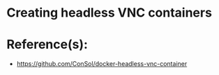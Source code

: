 # Creating headless VNC containers

# Reference(s):
- https://github.com/ConSol/docker-headless-vnc-container
